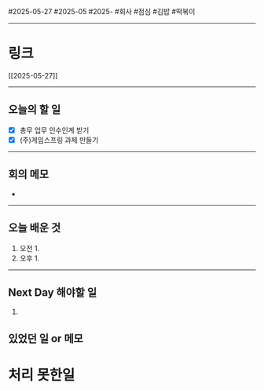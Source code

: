 #2025-05-27 #2025-05 #2025- 
#회사 #점심 #김밥 #떡볶이

------
# 링크 
[[2025-05-27]]

---
## 오늘의 할 일
- [x] 총무 업무 인수인계 받기
- [x] (주)게임스프링 과제 만들기
---
## 회의 메모
- 
---
## 오늘 배운 것
1. 오전
    1. 
2. 오후
    1. 
---
## Next Day 해야할 일
1. 


## 있었던 일 or 메모


# 처리 못한일